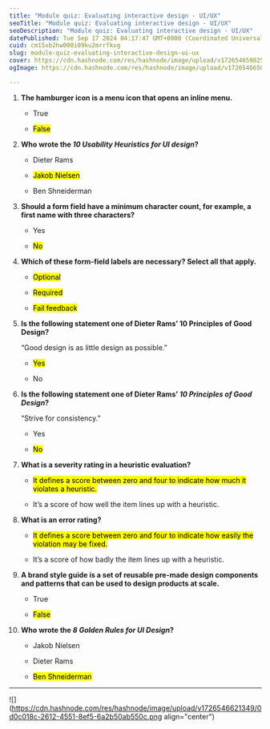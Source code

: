 ```yaml
---
title: "Module quiz: Evaluating interactive design - UI/UX"
seoTitle: "Module quiz: Evaluating interactive design - UI/UX"
seoDescription: "Module quiz: Evaluating interactive design - UI/UX"
datePublished: Tue Sep 17 2024 04:17:47 GMT+0000 (Coordinated Universal Time)
cuid: cm15xb2hw000i09ku2mrrfkvg
slug: module-quiz-evaluating-interactive-design-ui-ux
cover: https://cdn.hashnode.com/res/hashnode/image/upload/v1726546598258/48a06ecd-2096-4630-8c4c-6fe63cf17d4c.jpeg
ogImage: https://cdn.hashnode.com/res/hashnode/image/upload/v1726546658841/c6f7c2cf-1069-4fac-b323-e3d75966d232.jpeg

---
```


1. **The hamburger icon is a menu icon that opens an inline menu.**
    
    * True
        
    * <mark>False</mark>
        
2. **Who wrote the *10 Usability Heuristics for UI design*?**
    
    * Dieter Rams
        
    * <mark>Jakob Nielsen</mark>
        
    * Ben Shneiderman
        
3. **Should a form field have a minimum character count, for example, a first name with three characters?**
    
    * Yes
        
    * <mark>No</mark>
        
4. **Which of these form-field labels are necessary? Select all that apply.**
    
    * <mark>Optional</mark>
        
    * <mark>Required</mark>
        
    * <mark>Fail feedback</mark>
        
5. **Is the following statement one of Dieter Rams’ 10 Principles of Good Design?**
    
    “Good design is as little design as possible.”
    
    * <mark>Yes</mark>
        
    * No
        
6. **Is the following statement one of Dieter Rams’ *10 Principles of Good Design*?**
    
    “Strive for consistency.”
    
    * Yes
        
    * <mark>No</mark>
        
7. **What is a severity rating in a heuristic evaluation?**
    
    * <mark>It defines a score between zero and four to indicate how much it violates a heuristic.</mark>
        
    * It’s a score of how well the item lines up with a heuristic.
        
8. **What is an error rating?**
    
    * <mark>It defines a score between zero and four to indicate how easily the violation may be fixed.</mark>
        
    * It’s a score of how badly the item lines up with a heuristic.
        
9. **A brand style guide is a set of reusable pre-made design components and patterns that can be used to design products at scale.**
    
    * True
        
    * <mark>False</mark>
        
10. **Who wrote the *8 Golden Rules for UI Design*?**
    
    * Jakob Nielsen
        
    * Dieter Rams
        
    * <mark>Ben Shneiderman</mark>
        

---

![](https://cdn.hashnode.com/res/hashnode/image/upload/v1726546621349/0d0c018c-2612-4551-8ef5-6a2b50ab550c.png align="center")